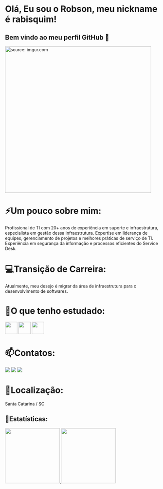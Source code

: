# Olá, Eu sou o Robson, meu nickname é rabisquim!

## Bem vindo ao meu perfil GitHub 👋

<a href="https://imgur.com/mHKPSnW"><img src="https://i.imgur.com/mHKPSnW.png" title="source: imgur.com" width="480" height= "480"/></a>

# ⚡Um pouco sobre mim:
Profissional de TI com 20+ anos de experiência em suporte e infraestrutura, especialista em gestão dessa infraestrutura. Expertise em liderança de equipes, gerenciamento de projetos e melhores práticas de serviço de TI. Experiência em segurança da informação e processos eficientes do Service Desk.

# 💻Transição de Carreira:
Atualmente, meu desejo é migrar da área de infraestrutura para o desenvolvimento de softwares.  

# 🌱O que tenho estudado:
<img src="https://cdn.jsdelivr.net/gh/devicons/devicon/icons/java/java-original-wordmark.svg" width="40" height="40" /> <img src="https://cdn.jsdelivr.net/gh/devicons/devicon/icons/javascript/javascript-original.svg" width="40" height="40" /> <img src="https://cdn.jsdelivr.net/gh/devicons/devicon/icons/git/git-original-wordmark.svg" width="40" height="40" />
           
# 📫Contatos:

<div>
<a href="https://instagram.com/mr_robsonpaulo" target="_blank"><img src="https://img.shields.io/badge/-Instagram-%23E4405F?style=for-the-badge&logo=instagram&logoColor=white" target="_blank"></a>
<a href = "mailto:robsonspaulo@gmail.com"><img src="https://img.shields.io/badge/Gmail-D14836?style=for-the-badge&logo=gmail&logoColor=white" target="_blank"></a>
<a href="https://www.linkedin.com/in/robsonspaulo" target="_blank"><img src="https://img.shields.io/badge/-LinkedIn-%230077B5?style=for-the-badge&logo=linkedin&logoColor=white" target="_blank"></a>   
</div>

# 🌇Localização:
Santa Catarina / SC

## 🔰Estatísticas:
<div>
<a href="https://github.com/rabisquim">
<img height="180em" src="https://github-readme-stats.vercel.app/api/top-langs/?username=rabisquim&layout=compact&langs_count=7&theme=dracula"/>
<img height="180em" src="https://github-readme-stats.vercel.app/api?username=rabisquim&show_icons=true&theme=dracula&include_all_commits=true&count_private=true"/>
</div>
